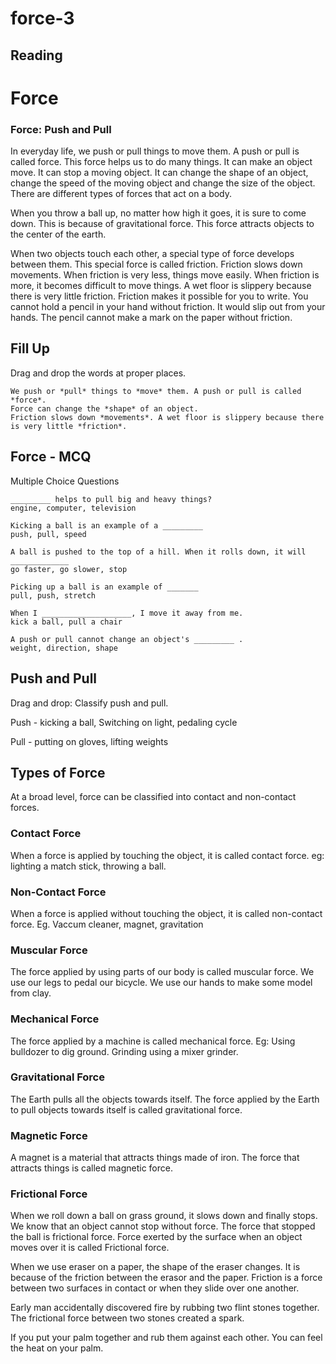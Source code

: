 # force-3

## Reading

# Force 

### Force: Push and Pull

In everyday life, we push or pull things to move them. A push or pull is called force. This force helps us to do many things. It can make an object move. It can  stop a moving object. 
It can change the shape of an object, change the speed of the moving object and change the size of the object. There are different types of forces that act on a body. 
  
When you throw a ball up, no matter how high it goes, it is sure to come down. This is because of gravitational force. This force attracts objects to the center of the earth. 
 
When two objects touch each other, a special type of force develops between them. This special force is called friction. Friction slows down movements. When friction is very less, things move easily.
When friction is more, it becomes difficult to move things. A wet floor is slippery because there is very little friction. Friction makes it possible for you to write. You cannot hold a pencil in your hand without friction. 
It would slip out from your hands. The pencil cannot make a mark on the paper without friction.

## Fill Up

Drag and drop the words at proper places.

```
We push or *pull* things to *move* them. A push or pull is called *force*.
Force can change the *shape* of an object.
Friction slows down *movements*. A wet floor is slippery because there is very little *friction*.
```

## Force - MCQ

Multiple Choice Questions

```
_________ helps to pull big and heavy things?
engine, computer, television

Kicking a ball is an example of a _________
push, pull, speed

A ball is pushed to the top of a hill. When it rolls down, it will _____________
go faster, go slower, stop

Picking up a ball is an example of _______
pull, push, stretch

When I ____________________, I move it away from me.
kick a ball, pull a chair

A push or pull cannot change an object's _________ .
weight, direction, shape
```

## Push and Pull

Drag and drop: Classify push and pull.

Push - kicking a ball, Switching on light, pedaling cycle

Pull - putting on gloves, lifting weights



## Types of Force

At a broad level, force can be classified into contact and non-contact forces.

### Contact Force

When a force is applied by touching the object, it is called contact force.
eg: lighting a match stick, throwing a ball.

### Non-Contact Force

When a force is applied without touching the object, it is called non-contact force.
Eg. Vaccum cleaner, magnet, gravitation

### Muscular Force

The force applied by using parts of our body is called muscular force.
We use our legs to pedal our bicycle. We use our hands to make some model from clay.

### Mechanical Force

The force applied by a machine is called mechanical force.
Eg: Using bulldozer to dig ground. Grinding using a mixer grinder.

### Gravitational Force

The Earth pulls all the objects towards itself. The force applied by the Earth to pull objects towards itself is called gravitational force.

### Magnetic Force

A magnet is a material that attracts things made of iron. The force that attracts things is called magnetic force.

### Frictional Force

When we roll down a ball on grass ground, it slows down and finally stops. We know that an object cannot stop without force. The force that stopped the ball is frictional force. Force exerted by the surface when an object moves over it is called Frictional force.

When we use eraser on a paper, the shape of the eraser changes. It is because of the friction between the erasor and the paper.
Friction is a force between two surfaces in contact or when they slide over one another.

Early man accidentally discovered fire by rubbing two flint stones together. The frictional force between two stones created a spark.

If you put your palm together and rub them against each other. You can feel the heat on your palm.
      































